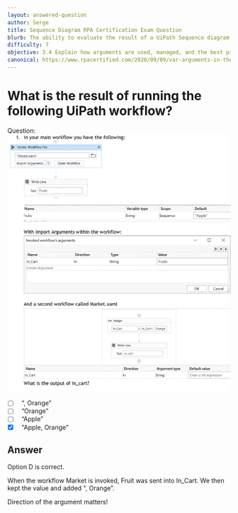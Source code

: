 ```yaml
---
layout: answered-question
author: Serge
title: Sequence Diagram RPA Certification Exam Question
blurb: The ability to evaluate the result of a UiPath Sequence diagram when it runs is an important skill the UiPath Associate exam asks you to demonstrate.
difficulty: 7
objective: 3.4 Explain how arguments are used, managed, and the best practice for using the argument direction in the UiPath Studio Arguments panel
canonical: https://www.rpacertified.com/2020/09/09/var-arguments-in-the-market2.html
---
```


<h1>What is the result of running the following UiPath workflow?</h1>

Question:  <img src="/assets/Arguments%20-In-In_Cart2%20.jpg" class="img-fluid" alt="UiPath, split">

 - [ ] &nbsp;  “, Orange”
 - [ ] &nbsp;  “Orange”
 - [ ] &nbsp;  “Apple”
 - [X] &nbsp;  "Apple, Orange”

## Answer

Option D is correct.

When the workflow Market is invoked, Fruit was sent into In_Cart. We then kept the value and added “, Orange”.  

Direction of the argument matters!

